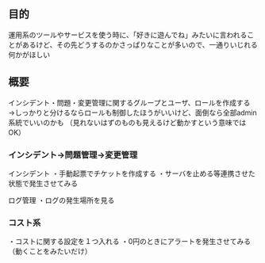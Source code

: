 ## 目的
運用系のツールやサービスを使う時に、「好きに遊んでね」みたいに言われることがあるけど、その先どうするのかさっぱりなことが多いので、一通りいじれる何かがほしい

## 概要
インシデント・問題・変更管理に関するグループとユーザ、ロールを作成する
→しっかりと分けるならロールも制御したほうがいいけど、面倒なら全部admin系統でいいのかも
（見れないはずのものも見えるけど動かすという意味ではOK）

### インシデント→問題管理→変更管理
インシデント
・手動起票でチケットを作成する
・サーバを止める等連携させた状態で発生させてみる



ログ管理
・ログの発生場所を見る


### コスト系
・コストに関する設定を１つ入れる
・0円のときにアラートを発生させてみる（動くことをみたいだけ）
